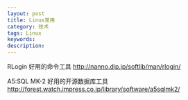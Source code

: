 ```yaml
---
layout: post
title: Linux常用
category: 技术
tags: Linux
keywords: 
description: 
---
```


RLogin 好用的命令工具
http://nanno.dip.jp/softlib/man/rlogin/

A5:SQL MK-2 好用的开源数据库工具
http://forest.watch.impress.co.jp/library/software/a5sqlmk2/

